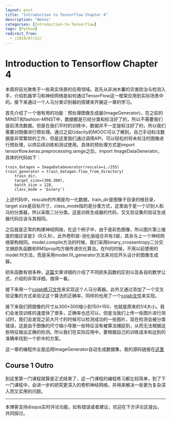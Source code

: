 ```yaml
---
layout: post
title: "Introduction to Tensorflow Chapter 4"
description: "Notes"
categories: [Introduction-to-Tensorflow]
tags: [Python]
redirect_from:
  - /2019/07/22/
---
```


# Introduction to Tensorflow Chapter 4  

本周将目光聚焦于一些真实场景的应用领域。首先从非洲木薯的灾害防治与检测入手，介绍机器学习和神经网络是如何通过TensorFlow这一框架应用到实际场景中的。接下来通过一个人马分类识别器的搭建来开展这一章的学习。  

首先介绍了一个很有用的功能：预处理图像生成器(ImageGenerator)，在之前的MINST和fashion-MINST中，数据都是已经分类和标注好了的，所以不需要我们提前清洗数据。但是在我们平时的训练中，数据并不一定是标注好了的，所以我们需要对图像进行预处理。通过之前Udacity的MOOC可以了解到，自己手动标注数据是非常繁琐的工作，但是这里我们通过调用API，可以轻松的将未标注的图像进行预处理，以供后续训练和测试使用。具体的预处理方式是import tensorflow.keras.preprocessing.iamge之后，import ImageDataGenerator。具体的代码如下：  

	train_datagen = ImageDataGenerator(rescale=1./255)  
	train_generator = train_datagen.flow_from_directory(
		train_dir,
		target_size=(300,300),
		batch_size = 128,
		class_mode = 'binary')  
		
上述代码中，rescale的作用是均一化数据，train_dir是图像子目录的根目录，target size是目标尺寸，class_mode指的是分类方式，这里由于是一个识别人和马的分类器，所以采取二分分类。这是训练生成器的代码，交叉验证集的验证生成器代码应该与其相同。  

之后就是正常的构建神经网络，在这个例子中，由于是彩色图像，所以图片第三维度的值应该是3（R,G,B），此外卷积层-池化层组合共有3层，其余与上一个神经网络架构相同。model.compile方法的时候，我们采用binary_crossentropy二分交叉熵损失函数和RMSprop均方根传递优化算法。在fit的时候，不用以前使用的model.fit方法，而是采用model.fit_generator方法来对应开头设计的图像生成器。  

损失函数有很多种，[这篇](https://gombru.github.io/2018/05/23/cross_entropy_loss/)文章详细的介绍了不同损失函数的区别以及各自的数学公式，介绍的非常详细，值得一看。  

接下来用一个[colab练习文件](https://github.com/JustinYuu/Deeplearning-study/blob/master/Tensorflow%20in%20Practice/Introduction%20to%20Tensorflow/Horse_or_Human_NoValidation.ipynb)来实现这个人马分离器。此外又通过添加了一个交叉验证集的方式来验证这个算法的正确率，同样的也用了一个[colab文件](https://github.com/JustinYuu/Deeplearning-study/blob/master/Tensorflow%20in%20Practice/Introduction%20to%20Tensorflow/Course_2_Part_2_Lesson_3_Notebook.ipynb)来实现。  

接下来我们把图像的尺寸从300×300缩小到150×150，也就是原来的1/4大小。我们会发现训练的速度快了很多，正确率也还可以，但是当我们上传一些图片进行测试时，我们会发现之前大尺寸的时候可以检测成功的一些图片，现在检测会被分类错误，这是由于图像的尺寸缩小导致一些特征没有被算法捕捉到，从而无法根据这些特征做出正确的检测。所以我们在实际应用中，要根据自己的训练成本和达到的准确率找到一个折中的方案。  

这一章的编程作业是运用ImageGenerator自动生成数据集，我的源码链接在[这里](https://github.com/JustinYuu/Deeplearning-study/blob/master/Tensorflow%20in%20Practice/Introduction%20to%20Tensorflow/Exercise4_Question.ipynb)  

## Course 1 Outro  

到这里第一门课程就算是正式结束了，这一门课程的编程练习都比较简单，到了下一门课程中，会进一步的研究更深入的卷积神经网络，并用来解决一些更为复杂深入而又实用的问题。  

---
本博客支持disqus实时评论功能，如有错误或者建议，欢迎在下方评论区提出，共同探讨。  

